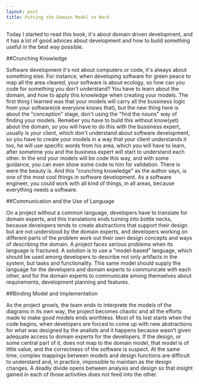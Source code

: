 ```yaml
---
layout: post
title: Putting the Domain Model to Work
---
```


Today I started to read this book, it's about domain driven development, and it has a lot of good advices about development and how to build something useful in the best way possible.

##Crunching Knowledge

Software development it's not about computers or code, it's always about something else. For instance, when developing software for green peace to map all the area cleared, your software is about ecology, so how can you code for something you don't understand? You have to learn about the domain, and how to apply this knowledge when creating your models.
The first thing I learned was that your models will carry all the bussiness logic from your software(ok everyone knows that), but the new thing here is about the "conception" stage, don't using the "find the nouns" way of finding your models. Remeber you have to build this without know(yet) about the domain, so you will have to do this with the bussiness expert, usually is your client, which don't understand about software development, so you have to create your models in a way that your client understands it too, he will use specific words from his area, which you will have to learn, after sometime you and the business expert will start to understand each other.
In the end your models will be code this way, and with some guidance, you can even show some code to him for validation. There is were the beauty is. And this "crunching knowledge" as the author says, is one of the most cool things in software development. As a software engineer, you could work with all kind of things, in all areas, because everything needs a software.

##Communication and the Use of Language

On a project without a common language, developers have to translate for domain experts, and this translations ends turning into bottle necks, because developers tends to create abstractions that support their design but are not understood by the domain experts, and developers working on different parts of the problem work out their own design concepts and ways of describing the domain. A project faces serious problems when its language is fractured.
A solution is to use a "model-based" language, which should be used among developers to describe not only artifacts in the system, but tasks and functionality. This same model should supply the language for the developers and domain experts to communicate with each other, and for the domain experts to communicate among themselves about requirements, development planning and features.

##Binding Model and Implementation

As the project growls, the team ends to interprete the models of the diagrams in its own way, the project becomes chaotic and all the efforts made to make good models ends worthless. Most of its lost starts when the code begins, when developers are forced to come up with new abstractions for what was designed by the analists and it happens because wasn't given adequate access to domain experts for the developers.
If the design, or some central part of it, does not map to the domain model, that model is of little value, and the correctness of the software is suspect. At the same time, complex mappings between models and design functions are difficult to understand and, in practice, impossible to maintain as the design changes. A deadly divide opens between analysis and design so that insight gained in each of those activities does not feed into the other.


